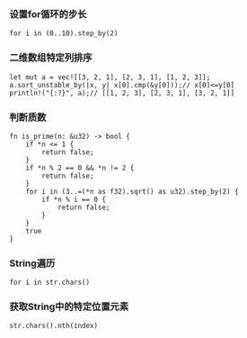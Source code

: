 ### 设置for循环的步长 
    for i in (0..10).step_by(2)
### 二维数组特定列排序
    let mut a = vec![[3, 2, 1], [2, 3, 1], [1, 2, 3]];
    a.sort_unstable_by(|x, y| x[0].cmp(&y[0]));// x[0]<=y[0]
    println!("{:?}", a);// [[1, 2, 3], [2, 3, 1], [3, 2, 1]]
### 判断质数
    fn is_prime(n: &u32) -> bool {
        if *n <= 1 {
            return false;
        }
        if *n % 2 == 0 && *n != 2 {
            return false;
        }
        for i in (3..=(*n as f32).sqrt() as u32).step_by(2) {
            if *n % i == 0 {
                return false;
            }
        }
        true
    }
### String遍历
    for i in str.chars()
### 获取String中的特定位置元素
    str.chars().nth(index)